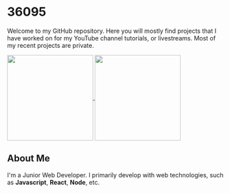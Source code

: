 <!-- markdownlint-disable MD033 -->

# 36095

Welcome to my GitHub repository. Here you will mostly find projects that I have worked on for my YouTube channel tutorials, or livestreams. Most of my recent projects are private.

<a href="https://github.com/36095">
  <picture>
  <source
    srcset="https://github-readme-stats.vercel.app/api?username=36095&layout=compact&rank_icon=github&theme=dark"
    media="(prefers-color-scheme: dark)"
  />
  <source
    srcset="https://github-readme-stats.vercel.app/api?username=36095&layout=compact&rank_icon=github&theme=light"
    media="(prefers-color-scheme: light), (prefers-color-scheme: no-preference)"
  />
  <img height=200 align="center" src="https://github-readme-stats.vercel.app/api?username=36095&layout=compact&rank_icon=github" />
</picture>
</a>
<a href="https://github.com/36095">
  <picture>
  <source
    srcset="https://github-readme-stats.vercel.app/api/top-langs/?username=36095&layout=compact&langs_count=8&theme=dark"
    media="(prefers-color-scheme: dark)"
  />
  <source
    srcset="https://github-readme-stats.vercel.app/api/top-langs/?username=36095&layout=compact&langs_count=8&theme=light"
    media="(prefers-color-scheme: light), (prefers-color-scheme: no-preference)"
  />
  <img height=200 align="center" src="https://github-readme-stats.vercel.app/api/top-langs/?username=36095&layout=compact&langs_count=8" />
</picture>
</a>

## About Me

I'm a Junior Web Developer. I primarily develop with web technologies, such as **Javascript**, **React**, **Node**, etc.

<!-- If  you're reading this, you probably are the best person in the world :) -->
